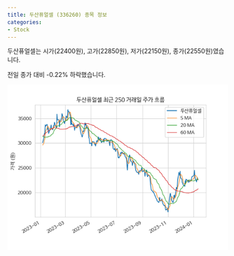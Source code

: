 ```yaml
---
title: 두산퓨얼셀 (336260) 종목 정보
categories:
- Stock
---
```


두산퓨얼셀는 시가(22400원), 고가(22850원), 저가(22150원), 종가(22550원)였습니다.

전일 종가 대비 -0.22% 하락했습니다.

<!-- more -->

![336260](/assets/stock_images/336260.png)